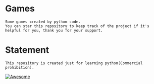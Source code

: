 
# Games
```
Some games created by python code.
You can star this repository to keep track of the project if it's helpful for you, thank you for your support.
```

# Statement
```
This repository is created just for learning python(Commercial prohibition).
```


[![Awesome](https://cdn.rawgit.com/sindresorhus/awesome/d7305f38d29fed78fa85652e3a63e154dd8e8829/media/badge.svg)](https://github.com/sindresorhus/awesome)
